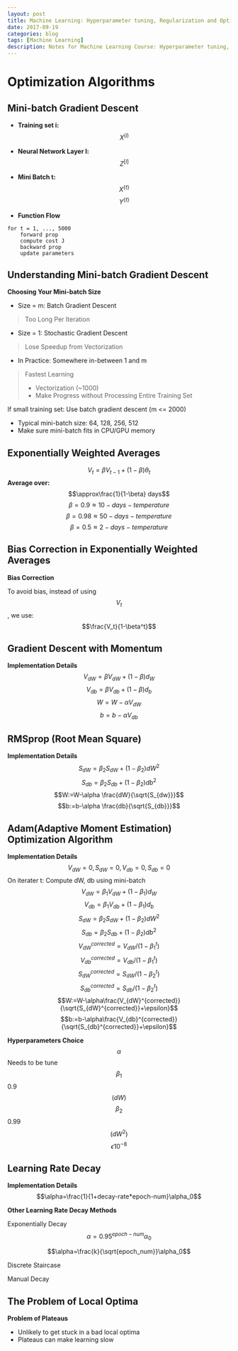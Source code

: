 ```yaml
---
layout: post
title: Machine Learning: Hyperparameter tuning, Regularization and Optimization Week2 Notes
date: 2017-09-19
categories: blog
tags: [Machine Learning]
description: Notes for Machine Learning Course: Hyperparameter tuning, Regularization and Optimization
---
```


# **Optimization Algorithms**
## **Mini-batch Gradient Descent**
- **Training set i:**
$$X^{(i)}$$
- **Neural Network Layer l:**
$$Z^{[l]}$$
- **Mini Batch t:**
$$X^{\{t\}}$$
$$Y^{\{t\}}$$

- **Function Flow**
```
for t = 1, ..., 5000
    forward prop
    compute cost J
    backward prop
    update parameters
```

## **Understanding Mini-batch Gradient Descent**
**Choosing Your Mini-batch Size**

- Size = m: Batch Gradient Descent
> Too Long Per Iteration

- Size = 1: Stochastic Gradient Descent
> Lose Speedup from Vectorization

- In Practice: Somewhere in-between 1 and m
> Fastest Learning
> - Vectorization (~1000)
> - Make Progress without Processing Entire Training Set


If small training set: Use batch gradient descent (m <= 2000)

- Typical mini-batch size: 64, 128, 256, 512
- Make sure mini-batch fits in CPU/GPU memory

## **Exponentially Weighted Averages**
$$V_t=\beta V_{t-1}+(1-\beta)\theta_t$$
**Average over:**
$$\approx\frac{1}{1-\beta} days$$
$$\beta=0.9 \approx 10-days-temperature$$
$$\beta=0.98 \approx 50-days-temperature$$
$$\beta=0.5 \approx 2-days-temperature$$

## **Bias Correction in Exponentially Weighted Averages**
**Bias Correction**

To avoid bias, instead of using $$V_t$$, we use:
$$\frac{V_t}{1-\beta^t}$$

## **Gradient Descent with Momentum**
**Implementation Details**
$$V_{dW}=\beta V_{dW}+(1-\beta)d_W$$
$$V_{db}=\beta V_{db}+(1-\beta)d_b$$
$$W=W-\alpha V_{dW}$$
$$b=b-\alpha V_{db}$$

## **RMSprop (Root Mean Square)**
**Implementation Details**
$$S_{dW}=\beta_2 S_{dW}+(1-\beta_2)dW^2$$
$$S_{db}=\beta_2 S_{db}+(1-\beta_2)db^2$$
$$W:=W-\alpha \frac{dW}{\sqrt{S_{dw}}}$$
$$b:=b-\alpha \frac{db}{\sqrt{S_{db}}}$$

## **Adam(Adaptive Moment Estimation) Optimization Algorithm**
**Implementation Details**
$$V_{dW}=0, S_{dW}=0, V_{db}=0, S_{db}=0$$
On iterater t:
Compute dW, db using mini-batch
$$V_{dW}=\beta_1 V_{dW}+(1-\beta_1)d_W$$
$$V_{db}=\beta_1 V_{db}+(1-\beta_1)d_b$$
$$S_{dW}=\beta_2 S_{dW}+(1-\beta_2)dW^2$$
$$S_{db}=\beta_2 S_{db}+(1-\beta_2)db^2$$
$$V_{dW}^{corrected}=V_{dW}/(1-\beta_1^t)$$
$$V_{db}^{corrected}=V_{db}/(1-\beta_1^t)$$
$$S_{dW}^{corrected}=S_{dW}/(1-\beta_2^t)$$
$$S_{db}^{corrected}=S_{db}/(1-\beta_2^t)$$
$$W:=W-\alpha\frac{V_{dW}^{corrected}}{\sqrt{S_{dW}^{corrected}}+\epsilon}$$
$$b:=b-\alpha\frac{V_{db}^{corrected}}{\sqrt{S_{db}^{corrected}}+\epsilon}$$

**Hyperparameters Choice**
$$\alpha$$ Needs to be tune
$$\beta_1$$ 0.9    $$(dW)$$
$$\beta_2$$ 0.99   $$(dW^2)$$
$$\epsilon 10^{-8}$$

## **Learning Rate Decay**
**Implementation Details**
$$\alpha=\frac{1}{1+decay-rate*epoch-num}\alpha_0$$

**Other Learning Rate Decay Methods**

Exponentially Decay
$$\alpha=0.95^{epoch-num}\alpha_0$$

$$\alpha=\frac{k}{\sqrt{epoch_num}}\alpha_0$$

Discrete Staircase

Manual Decay

## **The Problem of Local Optima**
**Problem of Plateaus**

- Unlikely to get stuck in a bad local optima
- Plateaus can make learning slow
